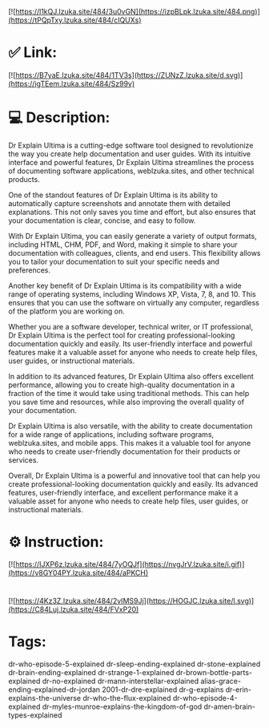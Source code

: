 [![https://l1kQJ.lzuka.site/484/3u0vGN](https://izpBLpk.lzuka.site/484.png)](https://tPQpTxy.lzuka.site/484/cIQUXs)
# ✅ Link:
[![https://B7yaE.lzuka.site/484/1TV3s](https://ZUNzZ.lzuka.site/d.svg)](https://igTEem.lzuka.site/484/Sz99v)
# 💻 Description:
Dr Explain Ultima is a cutting-edge software tool designed to revolutionize the way you create help documentation and user guides. With its intuitive interface and powerful features, Dr Explain Ultima streamlines the process of documenting software applications, weblzuka.sites, and other technical products. 

One of the standout features of Dr Explain Ultima is its ability to automatically capture screenshots and annotate them with detailed explanations. This not only saves you time and effort, but also ensures that your documentation is clear, concise, and easy to follow. 

With Dr Explain Ultima, you can easily generate a variety of output formats, including HTML, CHM, PDF, and Word, making it simple to share your documentation with colleagues, clients, and end users. This flexibility allows you to tailor your documentation to suit your specific needs and preferences. 

Another key benefit of Dr Explain Ultima is its compatibility with a wide range of operating systems, including Windows XP, Vista, 7, 8, and 10. This ensures that you can use the software on virtually any computer, regardless of the platform you are working on. 

Whether you are a software developer, technical writer, or IT professional, Dr Explain Ultima is the perfect tool for creating professional-looking documentation quickly and easily. Its user-friendly interface and powerful features make it a valuable asset for anyone who needs to create help files, user guides, or instructional materials. 

In addition to its advanced features, Dr Explain Ultima also offers excellent performance, allowing you to create high-quality documentation in a fraction of the time it would take using traditional methods. This can help you save time and resources, while also improving the overall quality of your documentation. 

Dr Explain Ultima is also versatile, with the ability to create documentation for a wide range of applications, including software programs, weblzuka.sites, and mobile apps. This makes it a valuable tool for anyone who needs to create user-friendly documentation for their products or services. 

Overall, Dr Explain Ultima is a powerful and innovative tool that can help you create professional-looking documentation quickly and easily. Its advanced features, user-friendly interface, and excellent performance make it a valuable asset for anyone who needs to create help files, user guides, or instructional materials.

# ⚙️ Instruction:
[![https://IJXP6z.lzuka.site/484/7yOQJf](https://nvgJrV.lzuka.site/i.gif)](https://v8GY04PY.lzuka.site/484/aPKCH)
#
[![https://4Kz3Z.lzuka.site/484/2vIMS9Jj](https://HOGJC.lzuka.site/l.svg)](https://C84Luj.lzuka.site/484/FVxP20)
# Tags:
dr-who-episode-5-explained dr-sleep-ending-explained dr-stone-explained dr-brain-ending-explained dr-strange-1-explained dr-brown-bottle-parts-explained dr-no-explained dr-mann-interstellar-explained alias-grace-ending-explained-dr-jordan 2001-dr-dre-explained dr-g-explains dr-erin-explains-the-universe dr-who-the-flux-explained dr-who-episode-4-explained dr-myles-munroe-explains-the-kingdom-of-god dr-amen-brain-types-explained






